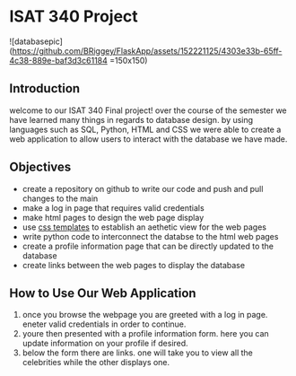 # ISAT 340 Project

![databasepic](https://github.com/BRiggey/FlaskApp/assets/152221125/4303e33b-65ff-4c38-889e-baf3d3c61184 =150x150)


## Introduction

welcome to our ISAT 340 Final project! over the course of the semester we have learned many things in regards to database design. 
by using languages such as SQL, Python, HTML and CSS we were able to create a web application to allow users to interact with 
the database we have made. 

## Objectives
* create a repository on github to write our code and push and pull changes to the main
* make a log in page that requires valid credentials
* make html pages to design the web page display
* use [css templates](https://freefrontend.com/css-login-forms/#google_vignette) to establish an aethetic view for the web pages
* write python code to interconnect the databse to the html web pages
* create a profile information page that can be directly updated to the database
* create links between the web pages to display the database

## How to Use Our Web Application
1. once you browse the webpage you are greeted with a log in page. eneter valid credentials in order to continue.
2. youre then presented with a profile information form. here you can update information on your profile if desired.
3. below the form there are links. one will take you to view all the celebrities while the other displays one.
